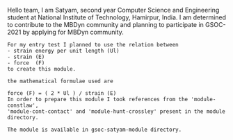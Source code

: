 Hello team,
    I am Satyam, second year Computer Science and Engineering student at National 
    Institute of Technology, Hamirpur, India.
    I am determined to contribute to the MBDyn community and planning to 
    participate in GSOC-2021 by applying for MBDyn community.
    
    For my entry test I planned to use the relation between 
    - strain energy per unit length (Ul)
    - strain (E)
    - force  (F)
    to create this module. 
    
    the mathematical formulae used are 
    
    force (F) = ( 2 * Ul ) / strain (E)
    In order to prepare this module I took references from the 'module-constlaw', 
    'module-cont-contact' and 'module-hunt-crossley' present in the module directory.
    
    The module is available in gsoc-satyam-module directory.

